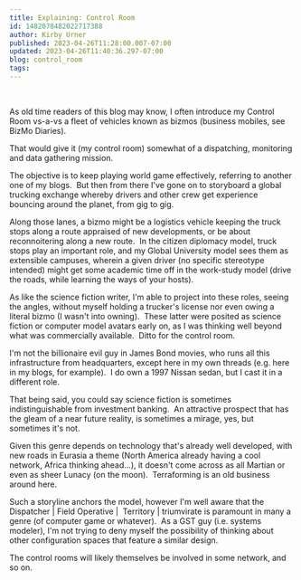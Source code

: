 ```yaml
---
title: Explaining: Control Room
id: 1482078482022717388
author: Kirby Urner
published: 2023-04-26T11:28:00.007-07:00
updated: 2023-04-26T11:40:36.297-07:00
blog: control_room
tags: 
---
```


[](http://www.4dsolutions.net/satacad/martianmath/images/celilo1.jpg) 

As old time readers of this blog may know, I often introduce my Control Room vs-a-vs a fleet of vehicles known as bizmos (business mobiles, see BizMo Diaries). 

That would give it (my control room) somewhat of a dispatching, monitoring and data gathering mission.  

The objective is to keep playing world game effectively, referring to another one of my blogs.  But then from there I've gone on to storyboard a global trucking exchange whereby drivers and other crew get experience bouncing around the planet, from gig to gig.

Along those lanes, a bizmo might be a logistics vehicle keeping the truck stops along a route appraised of new developments, or be about reconnoitering along a new route.  In the citizen diplomacy model, truck stops play an important role, and my Global University model sees them as extensible campuses, wherein a given driver (no specific stereotype intended) might get some academic time off in the work-study model (drive the roads, while learning the ways of your hosts).

As like the science fiction writer, I'm able to project into these roles, seeing the angles, without myself holding a trucker's license nor even owing a literal bizmo (I wasn't into owning).  These latter were posited as science fiction or computer model avatars early on, as I was thinking well beyond what was commercially available.  Ditto for the control room.  

I'm not the billionaire evil guy in James Bond movies, who runs all this infrastructure from headquarters, except here in my own threads (e.g. here in my blogs, for example).  I do own a 1997 Nissan sedan, but I cast it in a different role.

That being said, you could say science fiction is sometimes indistinguishable from investment banking.  An attractive prospect that has the gleam of a near future reality, is sometimes a mirage, yes, but sometimes it's not.  

Given this genre depends on technology that's already well developed, with new roads in Eurasia a theme (North America already having a cool network, Africa thinking ahead...), it doesn't come across as all Martian or even as sheer Lunacy (on the moon).  Terraforming is an old business around here.

Such a storyline anchors the model, however I'm well aware that the Dispatcher | Field Operative |  Territory | triumvirate is paramount in many a genre (of computer game or whatever).  As a GST guy (i.e. systems modeler), I'm not trying to deny myself the possibility of thinking about other configuration spaces that feature a similar design.  

The control rooms will likely themselves be involved in some network, and so on.